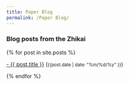 ```yaml
---
title: Paper Blog
permalink: /Paper Blog/
---
```


### **Blog posts from the Zhikai**

<div class="content list">
  {% for post in site.posts %}
   <div class="list-item">
   <p class="list-post-title">
       <a href="{{ site.baseurl }}{{ post.url }}">- {{ post.title }}</a> (<small>{{post.date | date: "%m/%d/%y" }}</small>)
       </p>
   </div>
  {% endfor %}
</div>
